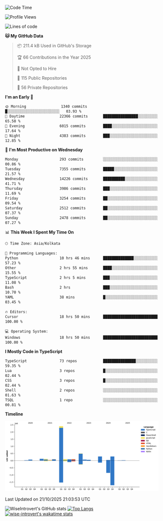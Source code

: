 <!--START_SECTION:waka-->
![Code Time](http://img.shields.io/badge/Code%20Time-4%2C405%20hrs%2050%20mins-blue)

![Profile Views](http://img.shields.io/badge/Profile%20Views-0-blue)

![Lines of code](https://img.shields.io/badge/From%20Hello%20World%20I%27ve%20Written-4.3%20million%20lines%20of%20code-blue)

**🐱 My GitHub Data** 

> 📦 211.4 kB Used in GitHub's Storage 
 > 
> 🏆 66 Contributions in the Year 2025
 > 
> 🚫 Not Opted to Hire
 > 
> 📜 115 Public Repositories 
 > 
> 🔑 56 Private Repositories 
 > 
**I'm an Early 🐤** 

```text
🌞 Morning                1340 commits        █░░░░░░░░░░░░░░░░░░░░░░░░   03.93 % 
🌆 Daytime                22366 commits       ████████████████░░░░░░░░░   65.58 % 
🌃 Evening                6015 commits        ████░░░░░░░░░░░░░░░░░░░░░   17.64 % 
🌙 Night                  4383 commits        ███░░░░░░░░░░░░░░░░░░░░░░   12.85 % 
```
📅 **I'm Most Productive on Wednesday** 

```text
Monday                   293 commits         ░░░░░░░░░░░░░░░░░░░░░░░░░   00.86 % 
Tuesday                  7355 commits        █████░░░░░░░░░░░░░░░░░░░░   21.57 % 
Wednesday                14226 commits       ██████████░░░░░░░░░░░░░░░   41.71 % 
Thursday                 3986 commits        ███░░░░░░░░░░░░░░░░░░░░░░   11.69 % 
Friday                   3254 commits        ██░░░░░░░░░░░░░░░░░░░░░░░   09.54 % 
Saturday                 2512 commits        ██░░░░░░░░░░░░░░░░░░░░░░░   07.37 % 
Sunday                   2478 commits        ██░░░░░░░░░░░░░░░░░░░░░░░   07.27 % 
```


📊 **This Week I Spent My Time On** 

```text
🕑︎ Time Zone: Asia/Kolkata

💬 Programming Languages: 
Python                   10 hrs 46 mins      ██████████████░░░░░░░░░░░   57.23 % 
Other                    2 hrs 55 mins       ████░░░░░░░░░░░░░░░░░░░░░   15.55 % 
TypeScript               2 hrs 5 mins        ███░░░░░░░░░░░░░░░░░░░░░░   11.08 % 
Bash                     2 hrs               ███░░░░░░░░░░░░░░░░░░░░░░   10.70 % 
YAML                     38 mins             █░░░░░░░░░░░░░░░░░░░░░░░░   03.45 % 

🔥 Editors: 
Cursor                   18 hrs 50 mins      █████████████████████████   100.00 % 

💻 Operating System: 
Windows                  18 hrs 50 mins      █████████████████████████   100.00 % 
```

**I Mostly Code in TypeScript** 

```text
TypeScript               73 repos            ███████████████░░░░░░░░░░   59.35 % 
Lua                      3 repos             █░░░░░░░░░░░░░░░░░░░░░░░░   02.44 % 
CSS                      3 repos             █░░░░░░░░░░░░░░░░░░░░░░░░   02.44 % 
Shell                    2 repos             ░░░░░░░░░░░░░░░░░░░░░░░░░   01.63 % 
TSQL                     1 repo              ░░░░░░░░░░░░░░░░░░░░░░░░░   00.81 % 
```



**Timeline**

![Lines of Code chart](https://raw.githubusercontent.com/wise-introvert/wise-introvert/master/assets/bar_graph.png)


 Last Updated on 21/10/2025 21:03:53 UTC
<!--END_SECTION:waka-->

![WiseIntrovert's GitHub stats](https://github-readme-stats.vercel.app/api?username=wise-introvert&count_private=true&show_icons=true)
[![Top Langs](https://github-readme-stats.vercel.app/api/top-langs/?username=wise-introvert&langs_count=10)](https://github.com/anuraghazra/github-readme-stats)
[![wise-introvert's wakatime stats](https://github-readme-stats.vercel.app/api/wakatime?username=wiseintrovert)](https://github.com/anuraghazra/github-readme-stats)

